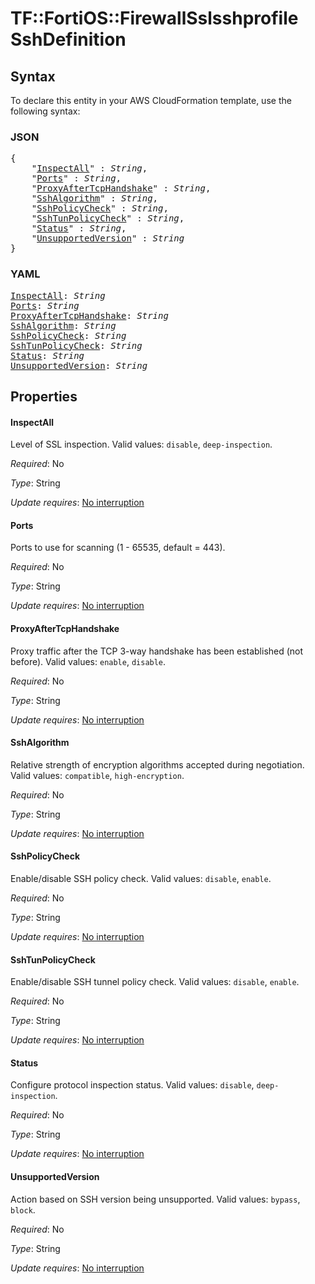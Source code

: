# TF::FortiOS::FirewallSslsshprofile SshDefinition

## Syntax

To declare this entity in your AWS CloudFormation template, use the following syntax:

### JSON

<pre>
{
    "<a href="#inspectall" title="InspectAll">InspectAll</a>" : <i>String</i>,
    "<a href="#ports" title="Ports">Ports</a>" : <i>String</i>,
    "<a href="#proxyaftertcphandshake" title="ProxyAfterTcpHandshake">ProxyAfterTcpHandshake</a>" : <i>String</i>,
    "<a href="#sshalgorithm" title="SshAlgorithm">SshAlgorithm</a>" : <i>String</i>,
    "<a href="#sshpolicycheck" title="SshPolicyCheck">SshPolicyCheck</a>" : <i>String</i>,
    "<a href="#sshtunpolicycheck" title="SshTunPolicyCheck">SshTunPolicyCheck</a>" : <i>String</i>,
    "<a href="#status" title="Status">Status</a>" : <i>String</i>,
    "<a href="#unsupportedversion" title="UnsupportedVersion">UnsupportedVersion</a>" : <i>String</i>
}
</pre>

### YAML

<pre>
<a href="#inspectall" title="InspectAll">InspectAll</a>: <i>String</i>
<a href="#ports" title="Ports">Ports</a>: <i>String</i>
<a href="#proxyaftertcphandshake" title="ProxyAfterTcpHandshake">ProxyAfterTcpHandshake</a>: <i>String</i>
<a href="#sshalgorithm" title="SshAlgorithm">SshAlgorithm</a>: <i>String</i>
<a href="#sshpolicycheck" title="SshPolicyCheck">SshPolicyCheck</a>: <i>String</i>
<a href="#sshtunpolicycheck" title="SshTunPolicyCheck">SshTunPolicyCheck</a>: <i>String</i>
<a href="#status" title="Status">Status</a>: <i>String</i>
<a href="#unsupportedversion" title="UnsupportedVersion">UnsupportedVersion</a>: <i>String</i>
</pre>

## Properties

#### InspectAll

Level of SSL inspection. Valid values: `disable`, `deep-inspection`.

_Required_: No

_Type_: String

_Update requires_: [No interruption](https://docs.aws.amazon.com/AWSCloudFormation/latest/UserGuide/using-cfn-updating-stacks-update-behaviors.html#update-no-interrupt)

#### Ports

Ports to use for scanning (1 - 65535, default = 443).

_Required_: No

_Type_: String

_Update requires_: [No interruption](https://docs.aws.amazon.com/AWSCloudFormation/latest/UserGuide/using-cfn-updating-stacks-update-behaviors.html#update-no-interrupt)

#### ProxyAfterTcpHandshake

Proxy traffic after the TCP 3-way handshake has been established (not before). Valid values: `enable`, `disable`.

_Required_: No

_Type_: String

_Update requires_: [No interruption](https://docs.aws.amazon.com/AWSCloudFormation/latest/UserGuide/using-cfn-updating-stacks-update-behaviors.html#update-no-interrupt)

#### SshAlgorithm

Relative strength of encryption algorithms accepted during negotiation. Valid values: `compatible`, `high-encryption`.

_Required_: No

_Type_: String

_Update requires_: [No interruption](https://docs.aws.amazon.com/AWSCloudFormation/latest/UserGuide/using-cfn-updating-stacks-update-behaviors.html#update-no-interrupt)

#### SshPolicyCheck

Enable/disable SSH policy check. Valid values: `disable`, `enable`.

_Required_: No

_Type_: String

_Update requires_: [No interruption](https://docs.aws.amazon.com/AWSCloudFormation/latest/UserGuide/using-cfn-updating-stacks-update-behaviors.html#update-no-interrupt)

#### SshTunPolicyCheck

Enable/disable SSH tunnel policy check. Valid values: `disable`, `enable`.

_Required_: No

_Type_: String

_Update requires_: [No interruption](https://docs.aws.amazon.com/AWSCloudFormation/latest/UserGuide/using-cfn-updating-stacks-update-behaviors.html#update-no-interrupt)

#### Status

Configure protocol inspection status. Valid values: `disable`, `deep-inspection`.

_Required_: No

_Type_: String

_Update requires_: [No interruption](https://docs.aws.amazon.com/AWSCloudFormation/latest/UserGuide/using-cfn-updating-stacks-update-behaviors.html#update-no-interrupt)

#### UnsupportedVersion

Action based on SSH version being unsupported. Valid values: `bypass`, `block`.

_Required_: No

_Type_: String

_Update requires_: [No interruption](https://docs.aws.amazon.com/AWSCloudFormation/latest/UserGuide/using-cfn-updating-stacks-update-behaviors.html#update-no-interrupt)

